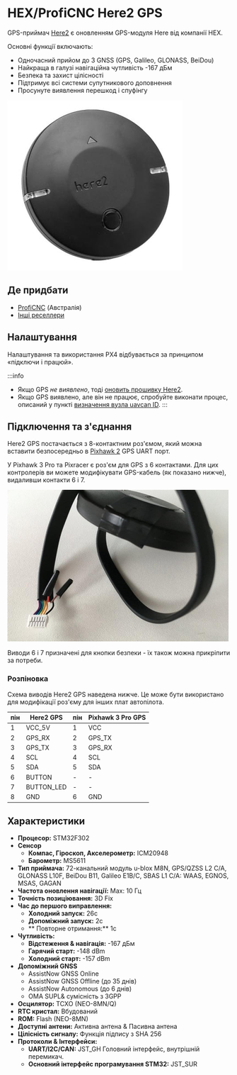 # HEX/ProfiCNC Here2 GPS

GPS-приймач [Here2](http://www.proficnc.com/all-products/152-gps-module.html) є оновленням GPS-модуля Here від компанії HEX.

Основні функції включають:
- Одночасний прийом до 3 GNSS (GPS, Galileo, GLONASS, BeiDou)
- Найкраща в галузі навігаційна чутливість -167 дБм
- Безпека та захист цілісності
- Підтримує всі системи супутникового доповнення
- Просунуте виявлення перешкод і спуфінгу


<img src="../../assets/hardware/gps/here2_gps_module.jpg" />


## Де придбати

* [ProfiCNC](http://www.proficnc.com/all-products/152-gps-module.html) (Австралія)
* [Інші реселлери](http://www.proficnc.com/stores)

## Налаштування

Налаштування та використання PX4 відбувається за принципом «підключи і працюй».

:::info
- Якщо GPS *не виявлено*, тоді [оновить прошивку Here2](https://docs.cubepilot.org/user-guides/here-2/updating-here-2-firmware).
- Якщо GPS виявлено, але він не працює, спробуйте виконати процес, описаний у пункті [визначення вузла uavcan ID](https://docs.cubepilot.org/user-guides/here-2/here-2-can-mode-instruction).
:::

## Підключення та з'єднання

Here2 GPS постачається з 8-контактним роз'ємом, який можна вставити безпосередньо в [Pixhawk 2](http://www.hex.aero/wp-content/uploads/2016/07/DRS_Pixhawk-2-17th-march-2016.pdf) GPS UART порт.

У Pixhawk 3 Pro та Pixracer є роз'єм для GPS з 6 контактами. Для цих контролерів ви можете модифікувати GPS-кабель (як показано нижче), видаливши контакти 6 і 7.

<img src="../../assets/hardware/gps/rtk_here_plug_gps_to_6pin_connector.jpg" width="500px" />

Виводи 6 і 7 призначені для кнопки безпеки - їх також можна прикріпити за потреби.

### Розпіновка

Схема виводів Here2 GPS наведена нижче. Це може бути використано для модифікації роз'єму для інших плат автопілота.

| пін | Here2 GPS  | пін | Pixhawk 3 Pro GPS |
| --- | ---------- | --- | ----------------- |
| 1   | VCC_5V     | 1   | VCC               |
| 2   | GPS_RX     | 2   | GPS_TX            |
| 3   | GPS_TX     | 3   | GPS_RX            |
| 4   | SCL        | 4   | SCL               |
| 5   | SDA        | 5   | SDA               |
| 6   | BUTTON     | -   | -                 |
| 7   | BUTTON_LED | -   | -                 |
| 8   | GND        | 6   | GND               |

## Характеристики

- **Процесор:** STM32F302
- **Сенсор**
  - **Компас, Гіроскоп, Акселерометр:** ICM20948
  - **Барометр:** MS5611
- **Тип приймача:** 72-канальний модуль u-blox M8N, GPS/QZSS L2 C/A, GLONASS L10F, BeiDou B11, Galileo E1B/C, SBAS L1 C/A: WAAS, EGNOS, MSAS, GAGAN
- **Частота оновлення навігації:** Max: 10 Гц
- **Точність позиціювання:** 3D Fix
- **Час до першого виправлення:**
  - **Холодний запуск:** 26с
  - **Допоміжний запуск:** 2с
  - ** Повторне отримання:** 1с
- **Чутливість:**
  - **Відстеження & навігація:** -167 дБм
  - **Гарячий старт:** -148 dBm
  - **Холодний старт:** -157 dBm
- **Допоміжний GNSS**
  - AssistNow GNSS Online
  - AssistNow GNSS Offline (до 35 днів)
  - AssistNow Autonomous (до 6 днів)
  - OMA SUPL& сумісність з 3GPP
- **Осцилятор:** TCXO (NEO-8MN/Q)
- **RTC кристал:** Вбудований
- **ROM:** Flash (NEO-8MN)
- **Доступні антени:** Активна антена & Пасивна антена
- **Цілісність сигналу:** Функція підпису з SHA 256
- **Протоколи & Інтерфейси:**
  - **UART/I2C/CAN:** JST_GH Головний інтерфейс, внутрішній перемикач.
  - **Основний інтерфейс програмування STM32:** JST_SUR
